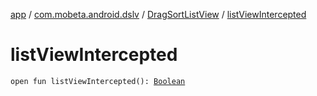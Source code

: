 [app](../../index.md) / [com.mobeta.android.dslv](../index.md) / [DragSortListView](index.md) / [listViewIntercepted](.)

# listViewIntercepted

`open fun listViewIntercepted(): `[`Boolean`](https://kotlinlang.org/api/latest/jvm/stdlib/kotlin/-boolean/index.html)